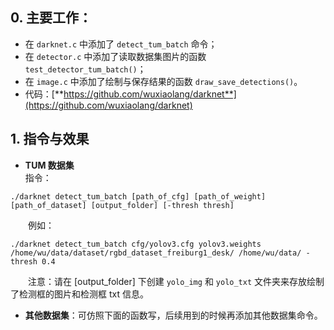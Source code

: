 
## 0. 主要工作：
+ 在 `darknet.c` 中添加了 `detect_tum_batch` 命令；
+ 在 `detector.c` 中添加了读取数据集图片的函数 `test_detector_tum_batch()`；
+ 在 `image.c` 中添加了绘制与保存结果的函数 `draw_save_detections()`。
+ 代码：[**https://github.com/wuxiaolang/darknet**](https://github.com/wuxiaolang/darknet)

## 1. 指令与效果
+ **TUM 数据集**    
指令：
```
./darknet detect_tum_batch [path_of_cfg] [path_of_weight] [path_of_dataset] [output_folder] [-thresh thresh]
```
&emsp;&emsp;例如：
```
./darknet detect_tum_batch cfg/yolov3.cfg yolov3.weights /home/wu/data/dataset/rgbd_dataset_freiburg1_desk/ /home/wu/data/ -thresh 0.4
```
&emsp;&emsp;注意：请在 [output_folder] 下创建 `yolo_img` 和 `yolo_txt` 文件夹来存放绘制了检测框的图片和检测框 txt 信息。

+ **其他数据集**：可仿照下面的函数写，后续用到的时候再添加其他数据集命令。
